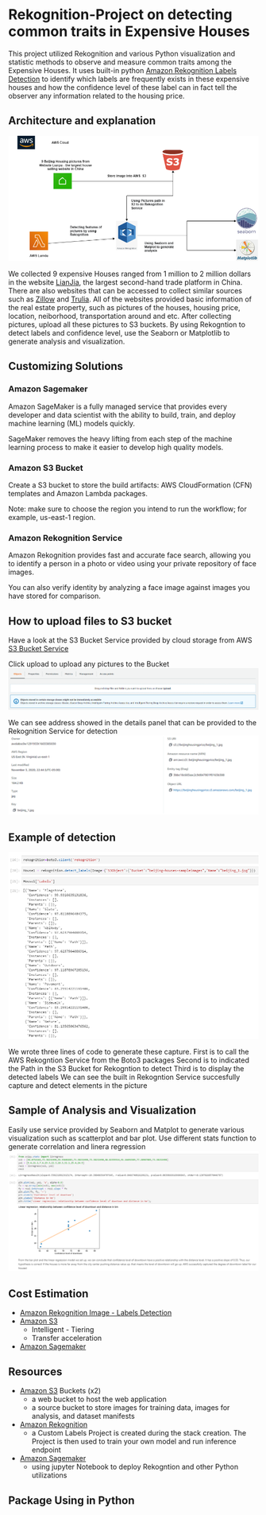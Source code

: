 # Rekognition-Project on detecting common traits in Expensive Houses
This project utilized Rekognition and various Python visualization and statistic methods to observe and measure common traits among the Expensive Houses. It uses built-in python [Amazon Rekognition Labels Detection](https://docs.aws.amazon.com/rekognition/latest/dg/labels.html) to identify which labels are frequently exists in these expensive houses and how the confidence level of these label can in fact tell the observer any information related to the housing price.

## Architecture and explanation
![Architecture](./Diagram.png)

We collected 9 expensive Houses ranged from 1 million to 2 million dollars in the website [LianJia](https://bj.lianjia.com/), the largest second-hand trade platform in China. There are also websites that can be accessed to collect similar sources such as [Zillow](https://www.zillow.com/) and [Trulia](https://www.trulia.com/). All of the websites provided basic information of the real estate property, such as pictures of the houses, housing price, location, neiborhood, transportation around and etc. After collecting pictures, upload all these pictures to S3 buckets. By using Rekogntion to detect labels and confidence level, use the Seaborn or Matplotlib to generate analysis and visualization.

## Customizing Solutions

### Amazon Sagemaker

Amazon SageMaker is a fully managed service that provides every developer and data scientist with the ability to build, train, and deploy machine learning (ML) models quickly.

SageMaker removes the heavy lifting from each step of the machine learning process to make it easier to develop high quality models.

### Amazon S3 Bucket

Create a S3 bucket to store the build artifacts: AWS CloudFormation (CFN) templates and Amazon Lambda packages.

Note: make sure to choose the region you intend to run the workflow; for example, us-east-1 region.

### Amazon Rekognition Service

Amazon Rekognition provides fast and accurate face search, allowing you to identify a person in a photo or video using your private repository of face images. 

You can also verify identity by analyzing a face image against images you have stored for comparison.

## How to upload files to S3 bucket 
Have a look at the S3 Bucket Service provided by cloud storage from AWS
[S3 Bucket Service](https://docs.aws.amazon.com/AmazonS3/latest/dev/UsingBucket.html)

Click upload to upload any pictures to the Bucket
![upload](./example/upload.png)

We can see address showed in the details panel that can be provided to the Rekognition Service for detection
![S3](./example/S3.png)

## Example of detection
![example](./example/example.png)

We wrote three lines of code to generate these capture.
First is to call the AWS Rekogntion Service from the Boto3 packages
Second is to indicated the Path in the S3 Bucket for Rekogntion to detect
Third is to display the detected labels
We can see the built in Rekogntion Service succesfully capture and detect elements in the picture

## Sample of Analysis and Visualization
Easily use service provided by Seaborn and Matplot to generate various visualization such as scatterplot and bar plot. Use different stats function to generate correlation and linera regression
![picture](./example/analysis.png)

## Cost Estimation
* [Amazon Rekognition Image - Labels Detection](https://aws.amazon.com/rekognition/pricing/)
* [Amazon S3](https://aws.amazon.com/s3/pricing/)
  * Intelligent - Tiering
  * Transfer acceleration
* [Amazon Sagemaker](https://aws.amazon.com/sagemaker/pricing/)

## Resources
* [Amazon S3](https://aws.amazon.com/s3/) Buckets (x2)
  * a web bucket to host the web application
  * a source bucket to store images for training data, images for analysis, and dataset manifests
* [Amazon Rekognition](https://aws.amazon.com/rekognition/)
  * a Custom Labels Project is created during the stack creation. The Project is then used to train your own model and run inference endpoint
* [Amazon Sagemaker](https://aws.amazon.com/sagemaker/)
  * using jupyter Notebook to deploy Rekogntion and other Python utilizations
  
## Package Using in Python
